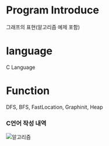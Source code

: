 # Program Introduce
그래프의 표현(알고리즘 예제 포함)

# language 
C Language

# Function
DFS, BFS, FastLocation, Graphinit, Heap

### C언어 작성 내역
![알고리즘](https://user-images.githubusercontent.com/34934033/104837464-fb3a4b00-58f7-11eb-8608-f7310572ccd1.png)
